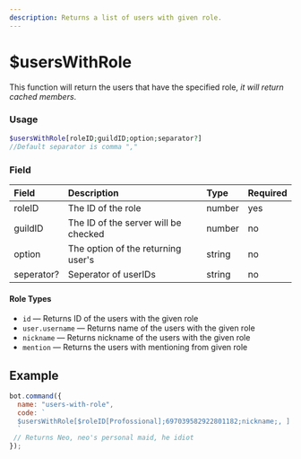 ```yaml
---
description: Returns a list of users with given role.
---
```


# $usersWithRole

This function will return the users that have the specified role, *it will return cached members*.

### Usage

```php
$usersWithRole[roleID;guildID;option;separator?] 
//Default separator is comma ","
```

### Field

| Field | Description | Type | Required |
| :--- | :--- | :--- | :--- |
| roleID | The ID of the role | number | yes |
| guildID | The ID of the server will be checked | number | no |
| option | The option of the returning user's | string | no |
| seperator? | Seperator of userIDs | string | no |

#### Role Types

* `id` — Returns ID of the users with the given role
* `user.username` — Returns name of the users with the given role
* `nickname` — Returns nickname of the users with the given role
* `mention` — Returns the users with mentioning from given role

## Example

```javascript
bot.command({
  name: "users-with-role",
  code: `
  $usersWithRole[$roleID[Profossional];697039582922801182;nickname;, ]
  `
 // Returns Neo, neo's personal maid, he idiot
});
```
